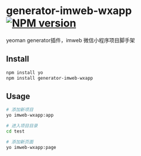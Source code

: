 # generator-imweb-wxapp [![NPM version](https://img.shields.io/npm/v/generator-imweb-wxapp.svg)](https://www.npmjs.com/package/generator-imweb-wxapp)
yeoman generator插件，imweb 微信小程序项目脚手架

## Install

``` bash
npm install yo
npm install generator-imweb-wxapp
```

## Usage  

```bash
# 添加新项目
yo imweb-wxapp:app

# 进入项目目录
cd test

# 添加新页面
yo imweb-wxapp:page
```